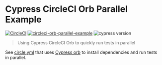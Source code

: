 # Cypress CircleCI Orb Parallel Example
[![CircleCI](https://circleci.com/gh/cypress-io/circleci-orb-parallel-example/tree/master.svg?style=svg)](https://circleci.com/gh/cypress-io/circleci-orb-parallel-example/tree/master) [![circleci-orb-parallel-example](https://img.shields.io/endpoint?url=https://dashboard.cypress.io/badge/detailed/g2zj2n/master&style=flat-square&logo=cypress)](https://dashboard.cypress.io/projects/g2zj2n/runs) ![cypress version](https://img.shields.io/badge/cypress-6.6.0-brightgreen)
> Using Cypress CircleCI Orb to quickly run tests in parallel

See [circle.yml](circle.yml) that uses [Cypress orb](https://github.com/cypress-io/circleci-orb) to install dependencies and run tests in parallel.
